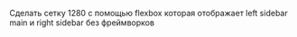 Сделать сетку 1280 с помощью flexbox которая отображает left sidebar main и right sidebar без фреймворков

